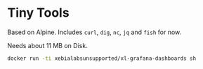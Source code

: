 # Tiny Tools

Based on Alpine. Includes `curl`, `dig`, `nc`, `jq` and `fish` for now.

Needs about 11 MB on Disk.

```bash
docker run -ti xebialabsunsupported/xl-grafana-dashboards sh
```